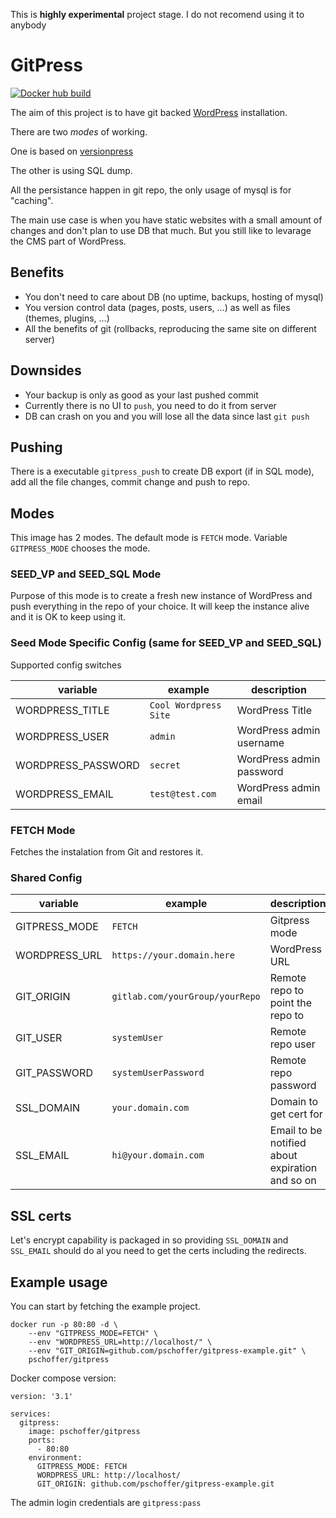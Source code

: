 This is **highly experimental** project stage. I do not recomend using it to anybody

# GitPress

<span><a href="https://hub.docker.com/repository/docker/pschoffer/gitpress" title="View this project on docker hub"><img src="https://img.shields.io/docker/cloud/build/pschoffer/gitpress" alt="Docker hub build" /></a></span>

The aim of this project is to have git backed [WordPress](https://wordpress.org/) installation.

There are two *modes* of working.

One is based on [versionpress](https://versionpress.com/)

The other is using SQL dump.

All the persistance happen in git repo, the only usage of mysql is for "caching".

The main use case is when you have static websites with a small amount of changes and don't plan to use DB that much. But you still like to levarage the CMS part of WordPress.

## Benefits

- You don't need to care about DB (no uptime, backups, hosting of mysql)
- You version control data (pages, posts, users, ...) as well as files (themes, plugins, ...)
- All the benefits of git (rollbacks, reproducing the same site on different server)

## Downsides

- Your backup is only as good as your last pushed commit
- Currently there is no UI to `push`, you need to do it from server
- DB can crash on you and you will lose all the data since last `git push`

## Pushing

There is a executable `gitpress_push` to create DB export (if in SQL mode), add all the file changes, commit change and push to repo.

## Modes

This image has 2 modes. The default mode is `FETCH` mode. Variable `GITPRESS_MODE` chooses the mode.

### SEED_VP and SEED_SQL Mode

Purpose of this mode is to create a fresh new instance of WordPress and push everything in the repo of your choice. It will keep the instance alive and it is OK to keep using it.

### Seed Mode Specific Config (same for SEED_VP and SEED_SQL)

Supported config switches

| variable           | example               | description              |
| ------------------ | --------------------- | ------------------------ |
| WORDPRESS_TITLE    | `Cool Wordpress Site` | WordPress Title          |
| WORDPRESS_USER     | `admin`               | WordPress admin username |
| WORDPRESS_PASSWORD | `secret`              | WordPress admin password |
| WORDPRESS_EMAIL    | `test@test.com`       | WordPress admin email    |

### FETCH Mode

Fetches the instalation from Git and restores it.

### Shared Config

| variable      | example                         | description                      |
| ------------- | ------------------------------- | -------------------------------- |
| GITPRESS_MODE | `FETCH`                         | Gitpress mode                    |
| WORDPRESS_URL | `https://your.domain.here`      | WordPress URL                    |
| GIT_ORIGIN    | `gitlab.com/yourGroup/yourRepo` | Remote repo to point the repo to |
| GIT_USER      | `systemUser`                    | Remote repo user                 |
| GIT_PASSWORD  | `systemUserPassword`            | Remote repo password             |
| SSL_DOMAIN    | `your.domain.com`               | Domain to get cert for            |
| SSL_EMAIL     | `hi@your.domain.com`            | Email to be notified about expiration and so on             |

## SSL certs

Let's encrypt capability is packaged in so providing `SSL_DOMAIN` and `SSL_EMAIL` should do al you need to get the certs including the redirects.

## Example usage

You can start by fetching the example project.

```
docker run -p 80:80 -d \
    --env "GITPRESS_MODE=FETCH" \
    --env "WORDPRESS_URL=http://localhost/" \
    --env "GIT_ORIGIN=github.com/pschoffer/gitpress-example.git" \
    pschoffer/gitpress
```

Docker compose version:

```
version: '3.1'

services:
  gitpress:
    image: pschoffer/gitpress
    ports:
      - 80:80
    environment:
      GITPRESS_MODE: FETCH
      WORDPRESS_URL: http://localhost/
      GIT_ORIGIN: github.com/pschoffer/gitpress-example.git
```

The admin login credentials are `gitpress:pass`
